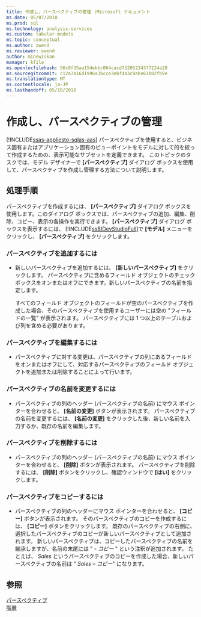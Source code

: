 ```yaml
---
title: 作成し、パースペクティブの管理 |Microsoft ドキュメント
ms.date: 05/07/2018
ms.prod: sql
ms.technology: analysis-services
ms.custom: tabular-models
ms.topic: conceptual
ms.author: owend
ms.reviewer: owend
author: minewiskan
manager: kfile
ms.openlocfilehash: 56c8f35aa15debbc064cacd73205234377224a28
ms.sourcegitcommit: c12a7416d1996a3bcce3ebf4a3c9abe61b02fb9e
ms.translationtype: MT
ms.contentlocale: ja-JP
ms.lasthandoff: 05/10/2018
---
```

# <a name="create-and-manage-perspectives"></a>作成し、パースペクティブの管理 
[!INCLUDE[ssas-appliesto-sqlas-aas](../../includes/ssas-appliesto-sqlas-aas.md)]
  パースペクティブを使用すると、ビジネス固有またはアプリケーション固有のビューポイントをモデルに対して的を絞って作成するための、表示可能なサブセットを定義できます。 このトピックのタスクでは、モデル デザイナーで **[パースペクティブ]** ダイアログ ボックスを使用して、パースペクティブを作成し管理する方法について説明します。  
  
## <a name="tasks"></a>処理手順  
 パースペクティブを作成するには、 **[パースペクティブ]** ダイアログ ボックスを使用します。このダイアログ ボックスでは、パースペクティブの追加、編集、削除、コピー、表示の各操作を実行できます。 **[パースペクティブ]** ダイアログ ボックスを表示するには、 [!INCLUDE[ssBIDevStudioFull](../../includes/ssbidevstudiofull-md.md)]で **[モデル]** メニューをクリックし、 **[パースペクティブ]** をクリックします。  
  
###  <a name="bkmk_add"></a> パースペクティブを追加するには  
  
-   新しいパースペクティブを追加するには、 **[新しいパースペクティブ]** をクリックします。 パースペクティブに含めるフィールド オブジェクトのチェック ボックスをオンまたはオフにできます。新しいパースペクティブの名前を指定します。  
  
     すべてのフィールド オブジェクトのフィールドが空のパースペクティブを作成した場合、そのパースペクティブを使用するユーザーには空の "フィールドの一覧" が表示されます。 パースペクティブには 1 つ以上のテーブルおよび列を含める必要があります。  
  
###  <a name="bkmk_edit"></a> パースペクティブを編集するには  
  
-   パースペクティブに対する変更は、パースペクティブの列にあるフィールドをオンまたはオフにして、対応するパースペクティブのフィールド オブジェクトを追加または削除することによって行います。  
  
###  <a name="bkmk_rename"></a> パースペクティブの名前を変更するには  
  
-   パースペクティブの列のヘッダー (パースペクティブの名前) にマウス ポインターを合わせると、 **[名前の変更]** ボタンが表示されます。 パースペクティブの名前を変更するには、 **[名前の変更]** をクリックした後、新しい名前を入力するか、既存の名前を編集します。  
  
###  <a name="bkmk_delete"></a> パースペクティブを削除するには  
  
-   パースペクティブの列のヘッダー (パースペクティブの名前) にマウス ポインターを合わせると、 **[削除]** ボタンが表示されます。 パースペクティブを削除するには、 **[削除]** ボタンをクリックし、確認ウィンドウで **[はい]** をクリックします。  
  
###  <a name="bkmk_copy"></a> パースペクティブをコピーするには  
  
-   パースペクティブの列のヘッダーにマウス ポインターを合わせると、 **[コピー]** ボタンが表示されます。 そのパースペクティブのコピーを作成するには、 **[コピー]** ボタンをクリックします。 既存のパースペクティブの右側に、選択したパースペクティブのコピーが新しいパースペクティブとして追加されます。 新しいパースペクティブは、コピーしたパースペクティブの名前を継承しますが、名前の末尾には " *- コピー* " という注釈が追加されます。 たとえば、 *Sales* というパースペクティブのコピーを作成した場合、新しいパースペクティブの名前は " *Sales – コピー*" になります。  
  
## <a name="see-also"></a>参照  
 [パースペクティブ](../../analysis-services/tabular-models/perspectives-ssas-tabular.md)   
 [階層](../../analysis-services/tabular-models/hierarchies-ssas-tabular.md)  
  
  
